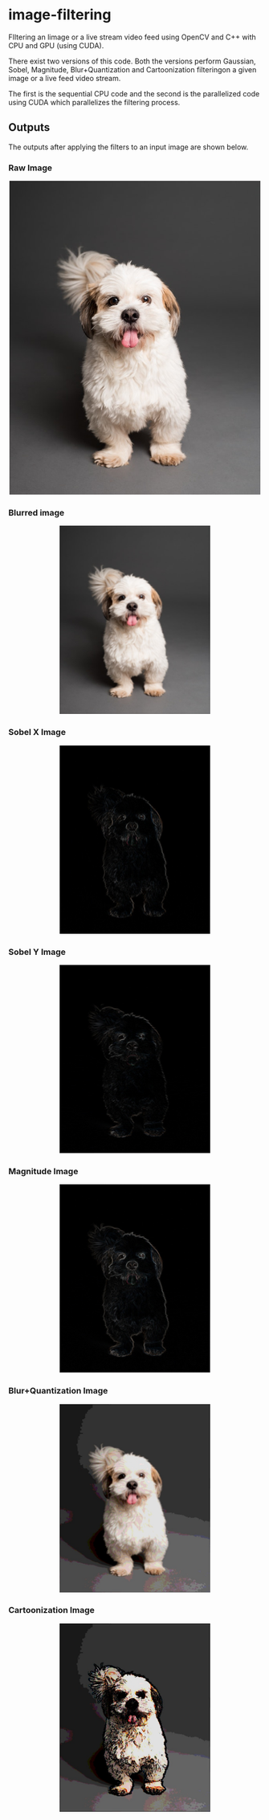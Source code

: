 # image-filtering
FIltering an limage or a live stream video feed using OpenCV and C++ with CPU and GPU (using CUDA).  

There exist two versions of this code. Both the versions perform Gaussian, Sobel, Magnitude, Blur+Quantization and Cartoonization filteringon a given image or a live feed video stream.  

The first is the sequential CPU code and the second is the parallelized code using CUDA which parallelizes the filtering process.


## Outputs
The outputs after applying the filters to an input image are shown below. 

### Raw Image
<p align='center'>
    <img src="/images/dog.jpg" alt="Image src" width="500"/>
</p>


### Blurred image
<p align='center'>
    <img src="/images/blur.jpg" alt="Image 1" width="300" />
</p>


### Sobel X Image
<p align='center'>
    <img src="/images/sobel_x.jpg" alt="Image 1" width="300" />
</p>


### Sobel Y Image
<p align='center'>
    <img src="/images/sobel_y.jpg" alt="Image 2" width="300" />
</p>


### Magnitude Image
<p align='center'>
    <img src="/images/magnitude.jpg" alt="Image 2" width="300" />
</p>

### Blur+Quantization Image
<p align='center'>
    <img src="/images/quantization.jpg" alt="Image 1" width="300" />
</p>

### Cartoonization Image
<p align='center'>
    <img src="/images/cartoonization.jpg" alt="Image 2" width="300" />
</p>

